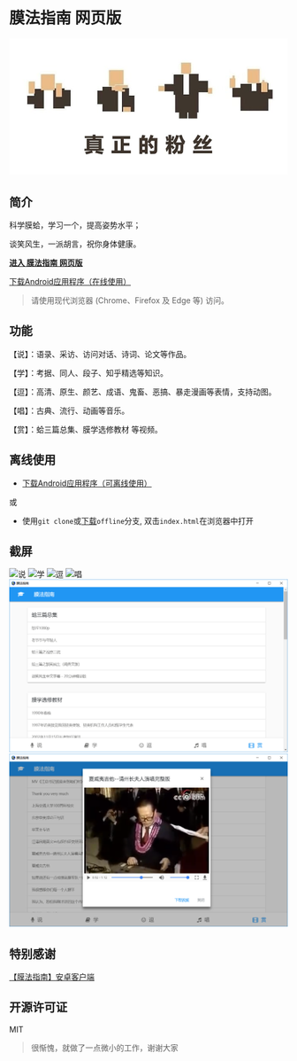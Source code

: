 # 膜法指南 网页版

![真正的粉丝](img/banner.png)

## 简介
科学膜蛤，学习一个，提高姿势水平；

谈笑风生，一派胡言，祝你身体健康。

**[进入 膜法指南 网页版](https://xmader.github.io/mogicians_manual/)**

[下载Android应用程序（在线使用）](https://github.com/Xmader/mogicians_manual/releases/)

> 请使用现代浏览器 (Chrome、Firefox 及 Edge 等) 访问。

## 功能
【说】：语录、采访、访问对话、诗词、论文等作品。

【学】：考据、同人、段子、知乎精选等知识。

【逗】：高清、原生、颜艺、成语、鬼畜、恶搞、暴走漫画等表情，支持动图。

【唱】：古典、流行、动画等音乐。

【赏】：蛤三篇总集、膜学选修教材 等视频。

## 离线使用

* [下载Android应用程序（可离线使用）](https://github.com/Xmader/mogicians_manual/releases/)

或

* 使用`git clone`或[下载](https://github.com/Xmader/mogicians_manual/archive/offline.zip)`offline`分支, 双击`index.html`在浏览器中打开

## 截屏
![说](img/说.PNG)
![学](img/学.PNG)
![逗](img/逗.PNG)
![唱](img/唱.PNG)
![赏](img/赏.PNG)
![赏-播放中](img/赏-播放中.PNG)

## 特别感谢

[【膜法指南】安卓客户端 ](https://github.com/naco-siren/mogicians_manual_public_release)

## 开源许可证

MIT

> 很惭愧，就做了一点微小的工作，谢谢大家

